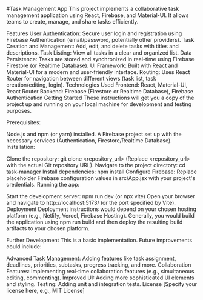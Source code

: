 #Task Management App
This project implements a collaborative task management application using React, Firebase, and Material-UI.  It allows teams to create, manage, and share tasks efficiently.

Features
User Authentication: Secure user login and registration using Firebase Authentication (email/password, potentially other providers).
Task Creation and Management: Add, edit, and delete tasks with titles and descriptions.
Task Listing: View all tasks in a clear and organized list.
Data Persistence: Tasks are stored and synchronized in real-time using Firebase Firestore (or Realtime Database).
UI Framework: Built with React and Material-UI for a modern and user-friendly interface.
Routing: Uses React Router for navigation between different views (task list, task creation/editing, login).
Technologies Used
Frontend: React, Material-UI, React Router
Backend: Firebase (Firestore or Realtime Database), Firebase Authentication
Getting Started
These instructions will get you a copy of the project up and running on your local machine for development and testing purposes.

Prerequisites:

Node.js and npm (or yarn) installed.
A Firebase project set up with the necessary services (Authentication, Firestore/Realtime Database).
Installation:

Clone the repository: git clone <repository_url> (Replace <repository_url> with the actual Git repository URL).
Navigate to the project directory: cd task-manager
Install dependencies: npm install
Configure Firebase: Replace placeholder Firebase configuration values in src/App.jsx with your project's credentials.
Running the app:

Start the development server: npm run dev (or npx vite)
Open your browser and navigate to http://localhost:5173/ (or the port specified by Vite).
Deployment
Deployment instructions would depend on your chosen hosting platform (e.g., Netlify, Vercel, Firebase Hosting).  Generally, you would build the application using npm run build and then deploy the resulting build artifacts to your chosen platform.

Further Development
This is a basic implementation.  Future improvements could include:

Advanced Task Management: Adding features like task assignment, deadlines, priorities, subtasks, progress tracking, and more.
Collaboration Features: Implementing real-time collaboration features (e.g., simultaneous editing, commenting).
Improved UI: Adding more sophisticated UI elements and styling.
Testing: Adding unit and integration tests.
License
[Specify your license here, e.g., MIT License]
